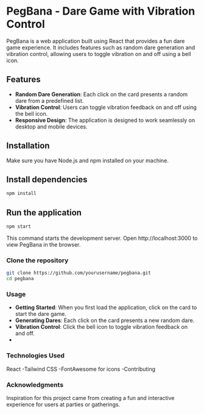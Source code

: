 # PegBana - Dare Game with Vibration Control

PegBana is a web application built using React that provides a fun dare game experience. It includes features such as random dare generation and vibration control, allowing users to toggle vibration on and off using a bell icon.

## Features

- **Random Dare Generation**: Each click on the card presents a random dare from a predefined list.
- **Vibration Control**: Users can toggle vibration feedback on and off using the bell icon.
- **Responsive Design**: The application is designed to work seamlessly on desktop and mobile devices.

## Installation

Make sure you have Node.js and npm installed on your machine.

## Install dependencies


```bash
npm install
```
## Run the application
```bash
npm start
```
This command starts the development server. Open http://localhost:3000 to view PegBana in the browser.

### Clone the repository

```bash
git clone https://github.com/yourusername/pegbana.git
cd pegbana
```
### Usage

- **Getting Started**: When you first load the application, click on the card to start the dare game.
- **Generating Dares**: Each click on the card presents a new random dare.
- **Vibration Control**: Click the bell icon to toggle vibration feedback on and off.
- 
### Technologies Used

React
-Tailwind CSS
-FontAwesome for icons
-Contributing


### Acknowledgments

Inspiration for this project came from creating a fun and interactive experience for users at parties or gatherings.


